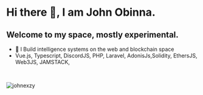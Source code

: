 # Hi there 👋, I am John Obinna.
## Welcome to my space, mostly experimental. 

- 🏢 I Build intelligence systems on the web and blockchain space
- Vue.js, Typescript, DiscordJS, PHP, Laravel, AdonisJs,Solidity, EthersJS, Web3JS, JAMSTACK, 
<br/>
<p align="left"> <img src="https://komarev.com/ghpvc/?username=johnexzy&label=Profile%20views&color=0e75b6&style=flat" alt="johnexzy" /> </p>

